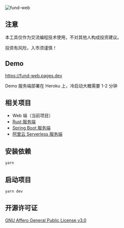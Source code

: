 ![fund-web](https://socialify.git.ci/jerryshell/fund-web/image?description=1&font=Inter&forks=1&issues=1&language=1&owner=1&pattern=Brick%20Wall&pulls=1&stargazers=1&theme=Dark)

## 注意

本工具仅作为交流编程技术使用，不对其他人构成投资建议。

投资有风险，入市须谨慎！

## Demo

https://fund-web.pages.dev

Demo 服务端部署在 Heroku 上，冷启动大概需要 1-2 分钟

## 相关项目

* Web 端（当前项目）
* [Rust 服务端](https://github.com/jerryshell/jfi)
* [Spring Boot 服务端](https://github.com/jerryshell/fund-server)
* [阿里云 Serverless 服务端](https://github.com/jerryshell/fund-serverless-aliyun)

## 安装依赖

```bash
yarn
```

## 启动项目

```bash
yarn dev
```

## 开源许可证

[GNU Affero General Public License v3.0](https://choosealicense.com/licenses/agpl-3.0/)
